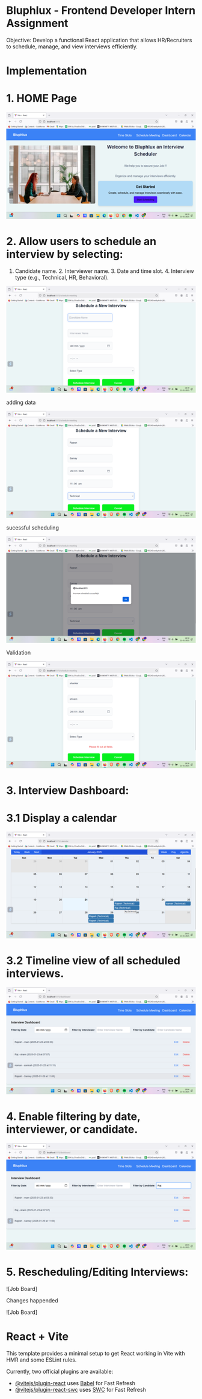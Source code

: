 
# Bluphlux - Frontend Developer Intern Assignment

Objective: Develop a functional React application that allows HR/Recruiters to schedule, manage, and view interviews efficiently.

# Implementation 

# 1. HOME Page

![Job Board](https://github.com/rajeshkrack/Bluphlux---Frontend-Developer-Intern-Assignment/blob/main/public/Screenshot%202025-01-21%20183936.png)

# 2. Allow users to schedule an interview by selecting:
  1. Candidate name. 2. Interviewer name. 3. Date and time slot. 4. Interview type (e.g., Technical, HR, Behavioral).

![Job Board](https://github.com/rajeshkrack/Bluphlux---Frontend-Developer-Intern-Assignment/blob/main/public/Screenshot%202025-01-21%20184926.png)

adding data

![Job Board](https://github.com/rajeshkrack/Bluphlux---Frontend-Developer-Intern-Assignment/blob/main/public/Screenshot%202025-01-21%20185027.png)

sucessful scheduling

![Job Board](https://github.com/rajeshkrack/Bluphlux---Frontend-Developer-Intern-Assignment/blob/main/public/Screenshot%202025-01-21%20185051.png)


Validation 

![Job Board](https://github.com/rajeshkrack/Bluphlux---Frontend-Developer-Intern-Assignment/blob/main/public/Screenshot%202025-01-21%20185658.png)


# 3. Interview Dashboard: 

# 3.1 Display a calendar  

![Job Board](https://github.com/rajeshkrack/Bluphlux---Frontend-Developer-Intern-Assignment/blob/main/public/Screenshot%202025-01-21%20190159.png)

# 3.2 Timeline view of all scheduled interviews. 

![Job Board](https://github.com/rajeshkrack/Bluphlux---Frontend-Developer-Intern-Assignment/blob/main/public/Screenshot%202025-01-21%20190449.png)

# 4. Enable filtering by date, interviewer, or candidate.

![Job Board](https://github.com/rajeshkrack/Bluphlux---Frontend-Developer-Intern-Assignment/blob/main/public/Screenshot%202025-01-21%20190518.png)




# 5. Rescheduling/Editing Interviews:

![Job Board]


Changes happended


![Job Board]















# React + Vite

This template provides a minimal setup to get React working in Vite with HMR and some ESLint rules.

Currently, two official plugins are available:

- [@vitejs/plugin-react](https://github.com/vitejs/vite-plugin-react/blob/main/packages/plugin-react/README.md) uses [Babel](https://babeljs.io/) for Fast Refresh
- [@vitejs/plugin-react-swc](https://github.com/vitejs/vite-plugin-react-swc) uses [SWC](https://swc.rs/) for Fast Refresh



